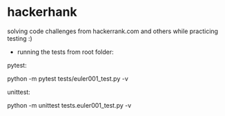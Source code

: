 # hackerhank


solving code challenges from hackerrank.com and others while practicing testing :)




- running the tests from root folder:

pytest:

python -m pytest tests/euler001_test.py -v

unittest:

python -m unittest tests.euler001_test.py -v

